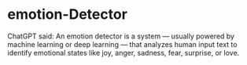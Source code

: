 # emotion-Detector
ChatGPT said: An emotion detector is a system — usually powered by machine learning or deep learning — that analyzes human input text to identify emotional states like joy, anger, sadness, fear, surprise, or love.
